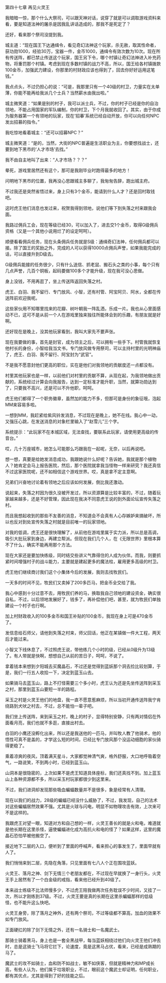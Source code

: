 第四十七章 再见火灵王


我暗暗一惊，那个什么大祭司，可以跟天神对话，说穿了就是可以调取游戏资料来看，要是知道法神的屠杀是因我乱讲话造成的，那我不是死定了？

还好，看来那个祭司没提到我。

城主道：“现在国王下达通缉令，看见奇幻法神这个玩家，杀无赦，取其性命者，获功勋1000，经验30万，宝器一件，金币1000，通缉令有效次数为10次。现在所有传送阵，都已禁止传送这个玩家，国王另下令，哪个村镇让奇幻法神进入补充药物，将重罚那个村镇。考虑到现在多数村镇的战力不高，所以，国王给各村镇拨款100金币，加强武力建设，你那里的村财政应该也得到了，回去你好好运用这笔钱。”

我点点头，不过仍担心的说：“可是，我那里只有一个40级的村卫，力量实在太单薄，你能不能再给我派几个士兵？当然薪水由我出啦。”

城主微笑道：“如果是别的村子，我可以派士兵，不过，你的村子已经是你的自治领地，不能占用国家的军队编制，你的村卫，下个月我就收回了。其实，由于你成为服务器第一个有领地的玩家，现在‘招摹’系统已经自动开放，你可以向任何NPC发出招募的指令。”

我吃惊地看着城主：“还可以招募NPC？”

城主微笑道：“是的，当然，大街的NPC普遍是生活职业为主，你要想找战士，还要到地下黑市的‘人才市场’去找。”

我不由自主地叫了出来：“人才市场？？？”

晕死，游戏里居然还有这个，那可是我刚毕业时跑得最多的地方！

问明地下黑市的位置，我再没心思跟城主多聊了，我匆匆告辞，跑出城主府。

不过我还是突然省悟过来，身上只有3个金币，能请到什么人才？还是回村取钱吧。

这时虎王他们消息也发过来，祝贺我得到领地，说他们等下到失落之村来跟我会面。

我路过佣兵工会，现在等级已经30，可以加入了，进去交1个金币，取得G级佣兵资格（又是一个其他小说用烂了的设定呵呵）。

顺便看看佣兵任务，现在头条佣兵任务就是S级：通缉奇幻法神，任何佣兵都可以接。除了国王的奖励之外，完成的人可以获得10000点佣兵声誉，如果我能完成的话，可以直接升到D级去。

G级佣兵能接的任务很少，只有什么送信、抓老鼠、搬石头之类的小事，每个只有几点声誉，几百个铜板，起码要做100多个才能升级，现在我可没心思做。

身上没钱，不用再逛了，坐上传送阵返回失落之村。

虎王、白羽、我不留行、专门放风、小智，还有村管、阿宝阿贝、阿水，全都在传送阵前欢迎我呢。

这些家伙用不知哪里找来的花瓣、树叶朝我一阵乱洒，乐成一片。我也从心里面感动不已，这可不是从前一个人在游戏里独来独往所能体会到的乐趣，有朋友就是好啊。

还好现在是晚上，没其他玩家看到，我叫大家先不要声张。

现在我要做的事，首先是封官，成为领主之后，可以拥有一些手下。村管我就恢复他村长的身份，小智给我当文书，专门放风做专用祭司，可以主持村里的光明神庙了，虎王、白羽、我不留行、阿宝封为“武官”。

不是我不愿意封他们更高的职位，实在是他们对我领地的贡献度还一点都没有。

村里其他玩家也是一样，以前他们对村里的贡献不算，从现在起，为我领地做出贡献的，系统经过计算会向我报告，达到一定标准才能升职，当然，就算功勋达到了，只要我不高兴，还是可以不升他职，呵呵。

虎王他们都得了一个职务徽章，虽然加的能力不多，但那可是身份的象征哦，泡起MM来容易多啦。

一想到MM，我赶紧给紫风铃发消息，不过现在是晚上，她不在线。我心中一动，又强压心跳，在发送消息的对象栏里输入了“赵雪儿”三个字。

系统提示：“此玩家不在本城区域，无法查找，要联系此玩家，请使用更高级的传音台。”

哎，几十万座城市，她怎么可能那么巧跟我在一起呢，无奈，以后再说吧。

想一想，真要是给她发消息成功，我跟她说什么好呢？告诉她，我就是那个植物人？她肯定会马上报告医院，然后，那个医院就拿我当怪物一样来研究？我还真信不过这家医院呢，还不如相信这个游戏世界。哎，真是拿不定主意啊。

兄弟们兴奋地讨论着有领地之后应该如何发展，倒比我还激动。

说起来，失落之村因为很久没被开发过，所以资源算是比较丰富的，不过，随着玩家越来越多，还是不好管理，因此现在我决不同意虎王说的到外面论坛宣传失落之村。

而且我想起收到的那些不友善的消息，不知道会不会真有人心存嫉妒来搞破坏，所以也反对到处宣传失落之村就是目前唯一的玩家领地。

对我的低调，虎王还是很快理解了，从前他在游戏里属于实力派，所以总是高调，吸引大批玩家到身边，再建立帮派。但现在我们几个人，在《无限世界》里根本算不了什么，确实不能再用那个方法。

现在大家还是要加快练级，同时结交些讲义气靠得住的人成为伙伴。而我，则要抓紧时间增强村子的战斗能力，主要就是建起更多的魔法柱，雇用更多高级的村卫。

虎王他们继续商讨我们这个小集体今后的发展，我则去找牧民们。

一天多的时间不见，牧民们又卖掉了200多匹马，把金币全交给了我。

我心中感到十分过意不去，用牧民们养的马，换取我自己领地的建设资金，确实很自私，不过，以后领地发展好了，钱多了，再补偿他们吧，甚至，就为牧民们单独建设一个村子也行啊。

加上村财政收入的100多金币和国王补贴的100金币，我现在身上可是470金币了。

发信息给石师父，请他到失落之村来，师父回话，他正在某镇做一件大工程，两天后才能过来。

小智又下线休息了，不过照虎王说，带他练几个小时的级，已经从0级升为13级了。有人带就是快啊，想想自己从前的苦日子，呵呵，不说了。

拿着钱本来想到夕阳城去买魔晶石，不过还是觉得到蓝妖那个洞去捡比较划算，于是，我们一行五人收拾一下，决定到蓝玉山去。

如果骑马去蓝玉山，路上不打怪需要三个多小时，虎王认为还是先坐传送阵到采玉之村，那里到蓝玉山要短一半的路程。

采玉之村是火灵王他们的地盘，我一直不愿意惹麻烦，所以当初开通传送阵我宁肯绕路到犬吠之村去，不过，总不能怕一辈子吧。

我们坐上传送阵，来到采玉之村，晚上的村子，显得特别安静，只有两对情侣在外面看月亮，我们也就不多逛，直接出村去。

白羽的小鹰还没孵化出来，所以还是我送他的一匹马，并叫牧人教了他骑术，他的悟性可真不是盖的，才学这么短的时间，已经比专门放风那个没运动细胞的家伙骑得更稳了。

乘着凉爽的夜风，顶着满天星斗，大家都觉神清气爽，格外舒服，大口地呼吸着空气，一路说笑，不到两小时，已经到蓝玉山。

山洞本是很隐密的，上次如果不是虎王知道具体座标，我们还真找不到。加上蓝玉山上各种资源都不多，所以采玉村玩家都很少到这里来。

不过，我们进洞却发现那些吸血蝙蝠数量并不是很多，象是经常有人清理。

现在以我们的战力，28级的蝙蝠已经没什么威胁了，不过，我发现，自己的法术对这些蝙蝠居然效果不强。尤其是火球与闪电，明显不如物理攻击有效，上次来可不是这样的。

我跟虎王对望一眼，知道对方和自己想的一样，火灵王善长的就是火和电，难道就是他长期在这里杀怪，逼使蝙蝠进化成为高抗火和电的怪了？如果这样，这里的魔晶石恐怕早被他搬空了。

接近地下二层的入口，便听到了里面的呼喊声，看来担心的事发生了，里面早就有人了。

我们悄悄来到二层，先隐在角落，只见里面有七八人个正在围攻蓝妖。

火灵王、落月之神、剑下无情三个老朋友都在，不过现在早就换了一身行头，火灵王手上居然有了一个白金级的戒指，看来他已经升到40级了。

本来战士练级不比法师慢多少，不过虎王陪我做两次任务耽误不少时间，又挂了一次，所以才刚练到37级。不过，火灵王要是真的长期在这里杀蝙蝠那样的低级怪，也不能升这么快吧。

火灵王身旁，除了落月之神外，还有两个祭司，不过等级都不算高，加血的效果不如专门放风。

正面硬扛的除了剑下无情之外，还有一名骑士和一名魔武士。

那骑士骑着黑马，身上也是一套全黑战甲，每当蓝妖相绕过他们向火灵王他们冲去时，总是这骑士飞马将它拦下，论速度，竟是这黑马占优，看来，已经是成熟期的马了。

魔武士的攻不如骑士，血和防不如战士，敏不如侠客，但就是精神力和MP成长高，有些人认为，他们属于垃圾职业，不过，眼前这个魔武士却证明，任何职业，都有其优点，尤其是得到了好的技能之后。





